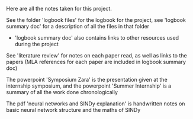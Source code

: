 Here are all the notes taken for this project. 

See the folder 'logbook files' for the logbook for the project, see 'logbook summary doc' for a description of all the files in that folder 
- 'logbook summary doc' also contains links to other resources used during the project

See 'literature review' for notes on each paper read, as well as links to the papers (MLA references for each paper are included in logbook summary doc)

The powerpoint 'Symposium Zara' is the presentation given at the internship symposium, and the powerpoint 'Summer Internship' is a summary of all the work done chronologically 

The pdf 'neural networks and SINDy explanation' is handwritten notes on basic neural network structure and the maths of SINDy
